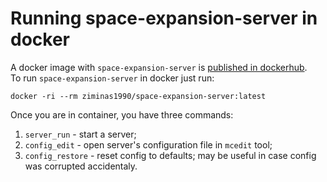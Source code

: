 # Running space-expansion-server in docker
A docker image with `space-expansion-server` is [published in dockerhub](https://hub.docker.com/repository/docker/ziminas1990/space-expansion-server).  
To run `space-expansion-server` in docker just run:
```
docker -ri --rm ziminas1990/space-expansion-server:latest
```

Once you are in container, you have three commands:
1. `server_run` - start a server;
2. `config_edit` - open server's configuration file in `mcedit` tool;
3. `config_restore` - reset config to defaults; may be useful in case config was corrupted accidentaly.
